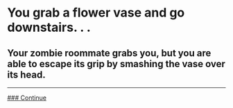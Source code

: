 # You grab a flower vase and go downstairs. . .  
## Your zombie roommate grabs you, but you are able to escape its grip by smashing the vase over its head.  
---  
[### Continue](continue.md)